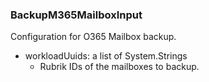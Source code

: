 ### BackupM365MailboxInput
Configuration for O365 Mailbox backup.

- workloadUuids: a list of System.Strings
  - Rubrik IDs of the mailboxes to backup.
